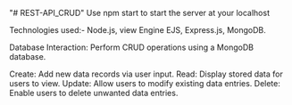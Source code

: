 "# REST-API_CRUD" 
Use npm start to start the server at your localhost 

Technologies used:- Node.js, view Engine EJS, Express.js, MongoDB.

Database Interaction: Perform CRUD operations using a MongoDB database.

Create: Add new data records via user input.
Read: Display stored data for users to view.
Update: Allow users to modify existing data entries.
Delete: Enable users to delete unwanted data entries.
